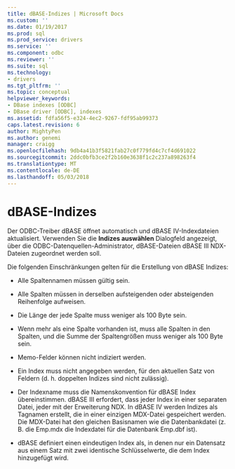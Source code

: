 ```yaml
---
title: dBASE-Indizes | Microsoft Docs
ms.custom: ''
ms.date: 01/19/2017
ms.prod: sql
ms.prod_service: drivers
ms.service: ''
ms.component: odbc
ms.reviewer: ''
ms.suite: sql
ms.technology:
- drivers
ms.tgt_pltfrm: ''
ms.topic: conceptual
helpviewer_keywords:
- DBase indexes [ODBC]
- DBase driver [ODBC], indexes
ms.assetid: fdfa56f5-e324-4ec2-9267-fdf95ab99373
caps.latest.revision: 6
author: MightyPen
ms.author: genemi
manager: craigg
ms.openlocfilehash: 9db4a41b3f5821fab27c0f779fd4c7cf4d691022
ms.sourcegitcommit: 2ddc0bfb3ce2f2b160e3638f1c2c237a898263f4
ms.translationtype: MT
ms.contentlocale: de-DE
ms.lasthandoff: 05/03/2018
---
```

# <a name="dbase-indexes"></a>dBASE-Indizes
Der ODBC-Treiber dBASE öffnet automatisch und dBASE IV-Indexdateien aktualisiert. Verwenden Sie die **Indizes auswählen** Dialogfeld angezeigt, über die ODBC-Datenquellen-Administrator, dBASE-Dateien dBASE III NDX-Dateien zugeordnet werden soll.  
  
 Die folgenden Einschränkungen gelten für die Erstellung von dBASE Indizes:  
  
-   Alle Spaltennamen müssen gültig sein.  
  
-   Alle Spalten müssen in derselben aufsteigenden oder absteigenden Reihenfolge aufweisen.  
  
-   Die Länge der jede Spalte muss weniger als 100 Byte sein.  
  
-   Wenn mehr als eine Spalte vorhanden ist, muss alle Spalten in den Spalten, und die Summe der Spaltengrößen muss weniger als 100 Byte sein.  
  
-   Memo-Felder können nicht indiziert werden.  
  
-   Ein Index muss nicht angegeben werden, für den aktuellen Satz von Feldern (d. h. doppelten Indizes sind nicht zulässig).  
  
-   Der Indexname muss die Namenskonvention für dBASE Index übereinstimmen. dBASE III erfordert, dass jeder Index in einer separaten Datei, jeder mit der Erweiterung NDX. In dBASE IV werden Indizes als Tagnamen erstellt, die in einer einzigen MDX-Datei gespeichert werden. Die MDX-Datei hat den gleichen Basisnamen wie die Datenbankdatei (z. B. die Emp.mdx die Indexdatei für die Datenbank Emp.dbf ist).  
  
-   dBASE definiert einen eindeutigen Index als, in denen nur ein Datensatz aus einem Satz mit zwei identische Schlüsselwerte, die dem Index hinzugefügt wird.

